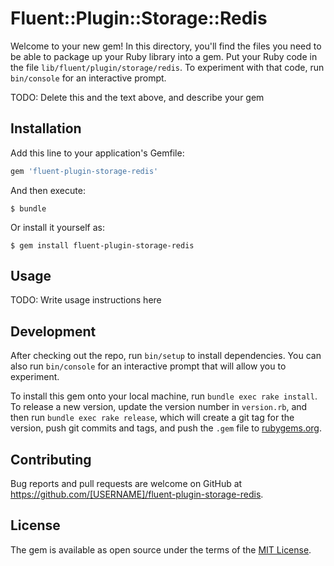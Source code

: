 # Fluent::Plugin::Storage::Redis

Welcome to your new gem! In this directory, you'll find the files you need to be able to package up your Ruby library into a gem. Put your Ruby code in the file `lib/fluent/plugin/storage/redis`. To experiment with that code, run `bin/console` for an interactive prompt.

TODO: Delete this and the text above, and describe your gem

## Installation

Add this line to your application's Gemfile:

```ruby
gem 'fluent-plugin-storage-redis'
```

And then execute:

    $ bundle

Or install it yourself as:

    $ gem install fluent-plugin-storage-redis

## Usage

TODO: Write usage instructions here

## Development

After checking out the repo, run `bin/setup` to install dependencies. You can also run `bin/console` for an interactive prompt that will allow you to experiment.

To install this gem onto your local machine, run `bundle exec rake install`. To release a new version, update the version number in `version.rb`, and then run `bundle exec rake release`, which will create a git tag for the version, push git commits and tags, and push the `.gem` file to [rubygems.org](https://rubygems.org).

## Contributing

Bug reports and pull requests are welcome on GitHub at https://github.com/[USERNAME]/fluent-plugin-storage-redis.


## License

The gem is available as open source under the terms of the [MIT License](http://opensource.org/licenses/MIT).

